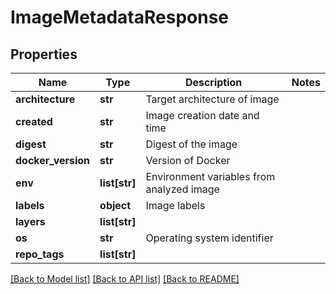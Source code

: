 # ImageMetadataResponse

## Properties
Name | Type | Description | Notes
------------ | ------------- | ------------- | -------------
**architecture** | **str** | Target architecture of image |
**created** | **str** | Image creation date and time |
**digest** | **str** | Digest of the image |
**docker_version** | **str** | Version of Docker |
**env** | **list[str]** | Environment variables from analyzed image |
**labels** | **object** | Image labels |
**layers** | **list[str]** |  |
**os** | **str** | Operating system identifier |
**repo_tags** | **list[str]** |  |

[[Back to Model list]](../README.md#documentation-for-models) [[Back to API list]](../README.md#documentation-for-api-endpoints) [[Back to README]](../README.md)

